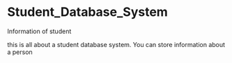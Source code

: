 # Student_Database_System
Information of student

this is all about a student database system. You can store information about a person
